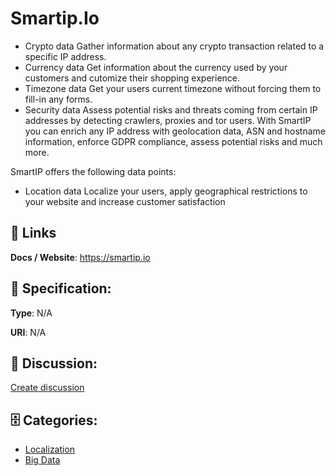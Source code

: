 # Smartip.Io


- Crypto data
Gather information about any crypto transaction related to a specific IP address. 
- Currency data
Get information about the currency used by your customers and cutomize their shopping experience. 
- Timezone data
Get your users current timezone without forcing them to fill-in any forms. 
- Security data
Assess potential risks and threats coming from certain IP addresses by detecting crawlers, proxies and tor users. With SmartIP you can enrich any IP address with geolocation data, ASN and hostname information, enforce GDPR compliance, assess potential risks and much more. 

SmartIP offers the following data points: 

- Location data
Localize your users, apply geographical restrictions to your website and increase customer satisfaction

##  🔗 Links
**Docs / Website**: https://smartip.io

## 🧬 Specification:
**Type**: N/A

**URI**: N/A

## 💬 Discussion:
[Create discussion](https://github.com/apis-list/apis-list/discussions/new)

## 🗄️ Categories:
- [Localization](https://github.com/apis-list/apis-list#localization)
- [Big Data](https://github.com/apis-list/apis-list#big-data)



